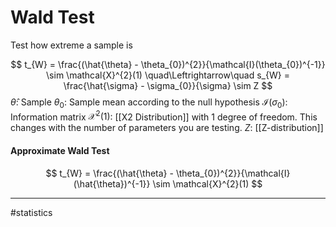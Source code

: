 # Wald Test
Test how extreme a sample is

$$
t_{W} = \frac{(\hat{\theta} - \theta_{0})^{2}}{\mathcal{I}(\theta_{0})^{-1}} \sim \mathcal{X}^{2}(1) \quad\Leftrightarrow\quad s_{W} = \frac{\hat{\sigma} - \sigma_{0}}{\sigma} \sim Z
$$
$\hat{\theta}$: Sample
$\theta_{0}$: Sample mean according to the null hypothesis
$\mathcal{I}(\sigma_{0})$: Information matrix
$\mathcal{X}^{2}(1)$: [[X2 Distribution]] with $1$ degree of freedom. This changes with the number of parameters you are testing.
$Z$: [[Z-distribution]]

#### Approximate Wald Test
$$
t_{W} = \frac{(\hat{\theta} - \theta_{0})^{2}}{\mathcal{I}(\hat{\theta})^{-1}} \sim \mathcal{X}^{2}(1)
$$


---
#statistics